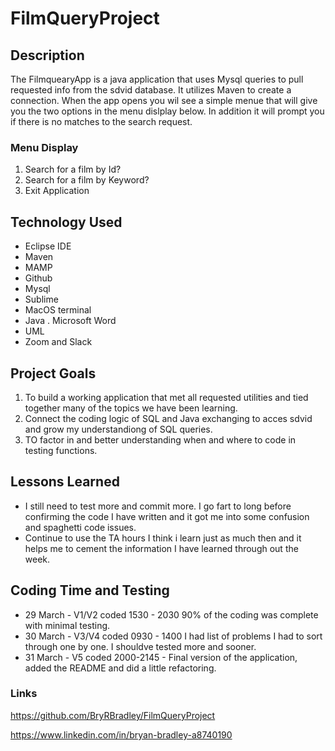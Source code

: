 # FilmQueryProject

## Description

The FilmquearyApp is a java application that uses Mysql queries to pull requested info from the sdvid database. It utilizes Maven to create a connection. When the app opens you wil see a simple menue that will give you the two options in the menu dislplay below. In addition it will prompt you if there is no matches to the search request. 

### Menu Display

1. Search for a film by Id?
2. Search for a film by Keyword?
3. Exit Application

## Technology Used

 - Eclipse IDE  
 - Maven
 - MAMP  
 - Github
 - Mysql
 - Sublime 
 - MacOS terminal 
 - Java . Microsoft Word 
 - UML
 - Zoom and Slack 

## Project Goals 

1. To build a working application that met all requested utilities and tied together many of the topics we have been learning.
2. Connect the coding logic of SQL and Java exchanging to acces sdvid and grow my understandiong of SQL queries.
3. TO factor in and better understanding when and where to code in testing functions.

## Lessons Learned

*  I still need to test more and commit more. I go fart to long before confirming the code I have written and it got me 
into some confusion and spaghetti code issues.
* Continue to use the TA hours I think i learn just as much then and it helps me to cement the information I have 
learned through out the week.


## Coding Time and Testing
- 29 March - V1/V2 coded 1530 - 2030 90% of the coding was complete with minimal testing.
- 30 March - V3/V4 coded 0930 - 1400 I had list of problems I had to sort through one by one. I shouldve tested more and sooner. 
- 31 March - V5 coded 2000-2145 - Final version of the application, added the README and did a little refactoring. 


### Links 

https://github.com/BryRBradley/FilmQueryProject

https://www.linkedin.com/in/bryan-bradley-a8740190